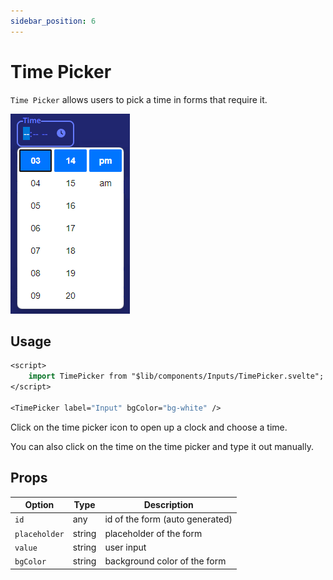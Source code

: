 ```yaml
---
sidebar_position: 6
---
```


# Time Picker

`Time Picker` allows users to pick a time in forms that require it.

![](./assets/timepicker.png)

## Usage

```sv
<script>
	import TimePicker from "$lib/components/Inputs/TimePicker.svelte";
</script>

<TimePicker label="Input" bgColor="bg-white" />
```

Click on the time picker icon to open up a clock and choose a time.

You can also click on the time on the time picker and type it out manually.

## Props

| Option | Type | Description |
| ------ | ---- | ----------- |
| `id` | any | id of the form (auto generated) |
| `placeholder` | string | placeholder of the form |
| `value` | string | user input |
| `bgColor` | string | background color of the form |